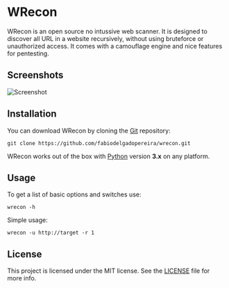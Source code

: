 # WRecon 

WRecon is an open source no intussive web scanner. It is designed to discover all URL in a website recursively, without using bruteforce or unauthorized access. It comes with a camouflage engine and nice features for pentesting.

Screenshots
----

![Screenshot](https://raw.githubusercontent.com/fabiodelgadopereira/wrecon/master/Assets/screenshot.png)

Installation
----

You can download WRecon by cloning the [Git](https://github.com/fabiodelgadopereira/wrecon) repository:

    git clone https://github.com/fabiodelgadopereira/wrecon.git 

WRecon works out of the box with [Python](http://www.python.org/download/) version **3.x** on any platform.

Usage
----

To get a list of basic options and switches use:

    wrecon -h

Simple usage:

    wrecon -u http://target -r 1

## License

This project is licensed under the MIT license. See the [LICENSE](https://raw.githubusercontent.com/fabiodelgadopereira/wrecon/master/LICENSE) file for more info.  